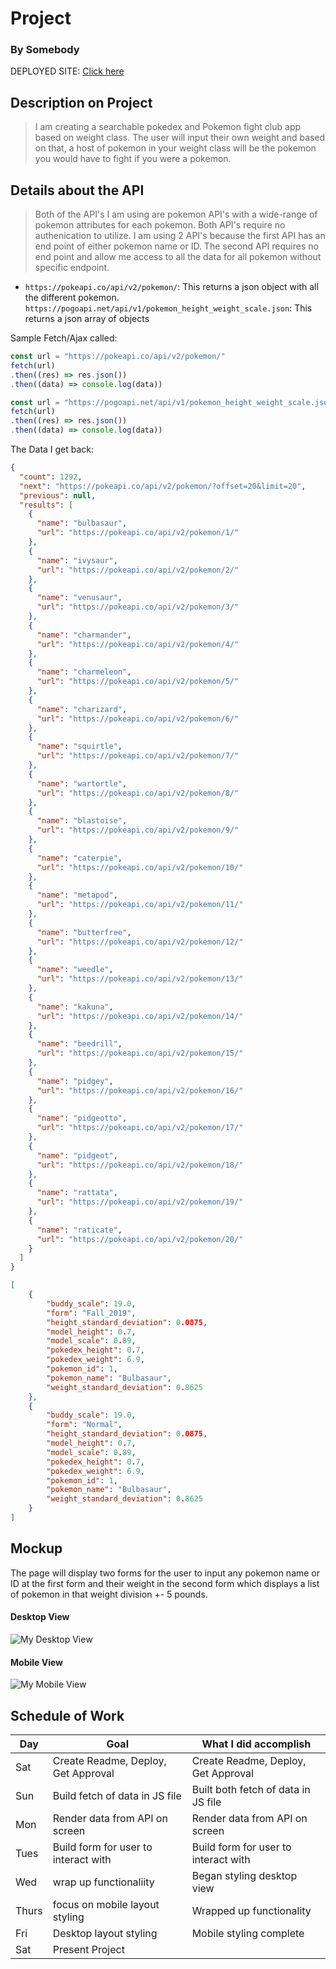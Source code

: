 # Project
### By Somebody

DEPLOYED SITE: [Click here](https://sealproject1-gules.vercel.app/)

## Description on Project


> I am creating a searchable pokedex and Pokemon fight club app based on weight class. The user will input their own weight and based on that, a host of pokemon in your weight class will be the pokemon you would have to fight if you were a pokemon.

## Details about the API

> Both of the API's I am using are pokemon API's with a wide-range of pokemon attributes for each pokemon. Both API's require no authenication to utilize. I am using 2 API's because the first API has an end point of either pokemon name or ID. The second API requires no end point and allow me access to all the data for all pokemon without specific endpoint.


- `https://pokeapi.co/api/v2/pokemon/`: This returns a json object with all the different pokemon.
`https://pogoapi.net/api/v1/pokemon_height_weight_scale.json`: This returns a json array of objects

Sample Fetch/Ajax called:
```js
const url = "https://pokeapi.co/api/v2/pokemon/"
fetch(url)
.then((res) => res.json())
.then((data) => console.log(data))

const url = "https://pogoapi.net/api/v1/pokemon_height_weight_scale.json"
fetch(url)
.then((res) => res.json())
.then((data) => console.log(data))
```

The Data I get back:
```json
{
  "count": 1292,
  "next": "https://pokeapi.co/api/v2/pokemon/?offset=20&limit=20",
  "previous": null,
  "results": [
    {
      "name": "bulbasaur",
      "url": "https://pokeapi.co/api/v2/pokemon/1/"
    },
    {
      "name": "ivysaur",
      "url": "https://pokeapi.co/api/v2/pokemon/2/"
    },
    {
      "name": "venusaur",
      "url": "https://pokeapi.co/api/v2/pokemon/3/"
    },
    {
      "name": "charmander",
      "url": "https://pokeapi.co/api/v2/pokemon/4/"
    },
    {
      "name": "charmeleon",
      "url": "https://pokeapi.co/api/v2/pokemon/5/"
    },
    {
      "name": "charizard",
      "url": "https://pokeapi.co/api/v2/pokemon/6/"
    },
    {
      "name": "squirtle",
      "url": "https://pokeapi.co/api/v2/pokemon/7/"
    },
    {
      "name": "wartortle",
      "url": "https://pokeapi.co/api/v2/pokemon/8/"
    },
    {
      "name": "blastoise",
      "url": "https://pokeapi.co/api/v2/pokemon/9/"
    },
    {
      "name": "caterpie",
      "url": "https://pokeapi.co/api/v2/pokemon/10/"
    },
    {
      "name": "metapod",
      "url": "https://pokeapi.co/api/v2/pokemon/11/"
    },
    {
      "name": "butterfree",
      "url": "https://pokeapi.co/api/v2/pokemon/12/"
    },
    {
      "name": "weedle",
      "url": "https://pokeapi.co/api/v2/pokemon/13/"
    },
    {
      "name": "kakuna",
      "url": "https://pokeapi.co/api/v2/pokemon/14/"
    },
    {
      "name": "beedrill",
      "url": "https://pokeapi.co/api/v2/pokemon/15/"
    },
    {
      "name": "pidgey",
      "url": "https://pokeapi.co/api/v2/pokemon/16/"
    },
    {
      "name": "pidgeotto",
      "url": "https://pokeapi.co/api/v2/pokemon/17/"
    },
    {
      "name": "pidgeot",
      "url": "https://pokeapi.co/api/v2/pokemon/18/"
    },
    {
      "name": "rattata",
      "url": "https://pokeapi.co/api/v2/pokemon/19/"
    },
    {
      "name": "raticate",
      "url": "https://pokeapi.co/api/v2/pokemon/20/"
    }
  ]
}

[
    {
        "buddy_scale": 19.0,
        "form": "Fall_2019",
        "height_standard_deviation": 0.0875,
        "model_height": 0.7,
        "model_scale": 0.89,
        "pokedex_height": 0.7,
        "pokedex_weight": 6.9,
        "pokemon_id": 1,
        "pokemon_name": "Bulbasaur",
        "weight_standard_deviation": 0.8625
    },
    {
        "buddy_scale": 19.0,
        "form": "Normal",
        "height_standard_deviation": 0.0875,
        "model_height": 0.7,
        "model_scale": 0.89,
        "pokedex_height": 0.7,
        "pokedex_weight": 6.9,
        "pokemon_id": 1,
        "pokemon_name": "Bulbasaur",
        "weight_standard_deviation": 0.8625
    }
]
```

## Mockup

The page will display two forms for the user to input any pokemon name or ID at the first form and their weight in the second form which displays a list of pokemon in that weight division +- 5 pounds.

#### Desktop View

![My Desktop View](https://i.imgur.com/dNggVJz.png)

#### Mobile View

![My Mobile View](https://i.imgur.com/y2exlGW.png)

## Schedule of Work

|Day | Goal | What I did accomplish |
|----|------|-----------------------|
| Sat | Create Readme, Deploy, Get Approval | Create Readme, Deploy, Get Approval|
| Sun | Build fetch of data in JS file | Built both fetch of data in JS file|
| Mon | Render data from API on screen | Render data from API on screen|
| Tues | Build form for user to interact with | Build form for user to interact with |
| Wed | wrap up functionaliity | Began styling desktop view|
| Thurs | focus on mobile layout styling | Wrapped up functionality |
| Fri | Desktop layout styling | Mobile styling complete|
| Sat  | Present Project | |